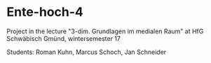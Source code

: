 # Ente-hoch-4
Project in the lecture "3-dim. Grundlagen im medialen Raum" at HfG Schwäbisch Gmünd, wintersemester 17

Students:
Roman Kuhn, 
Marcus Schoch, 
Jan Schneider
